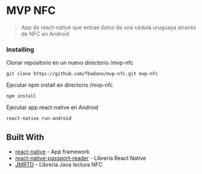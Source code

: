 # MVP NFC
> App de react-native que extrae datos de una cédula uruguaya através de NFC en Android

### Installing

Clonar repositorio en un nuevo directorio /mvp-nfc

```
git clone https://github.com/fbadano/mvp-nfc.git mvp-nfc
```

Ejecutar npm install en directorio /mvp-nfc

```
npm install
```

Ejecutar app react-native en Android
```
react-native run-android
```

## Built With

* [react-native](https://www.npmjs.com/package/react-native/) - App framework
* [react-native-passport-reader](https://www.npmjs.com/package/react-native-passport-reader) - Librería React Native
* [JMRTD](https://jmrtd.org/) - Librería Java lectura NFC
